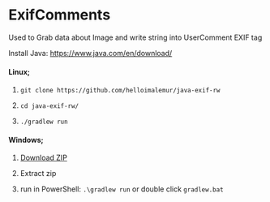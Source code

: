 # ExifComments
Used to Grab data about Image and write string into UserComment EXIF tag


Install Java: <a href="https://www.java.com/en/download/">https://www.java.com/en/download/

<h4>Linux;</h4>

1. ```git clone https://github.com/helloimalemur/java-exif-rw```

2. ```cd java-exif-rw/```

3. ```./gradlew run```

<h4>Windows;</h4>

1. <a href="https://github.com/helloimalemur/exifcomments/archive/refs/heads/master.zip">Download ZIP</a>

2. Extract zip

3. run in PowerShell: ```.\gradlew run``` or double click ```gradlew.bat```
